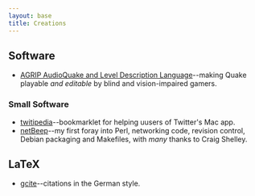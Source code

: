 ```yaml
---
layout: base
title: Creations
---
```


## Software

 * [AGRIP AudioQuake and Level Description Language](http://agrip.org.uk)--making Quake playable *and editable* by blind and vision-impaired gamers.

### Small Software

 * [twitipedia](http://matatk.github.com/twitipedia/)--bookmarklet for helping uusers of Twitter's Mac app.
 * [netBeep](http://netbeep.agrip.org.uk)--my first foray into Perl, networking code, revision control, Debian packaging and Makefiles, with *many* thanks to Craig Shelley.

## LaTeX

 * [gcite](http://www.ctan.org/pkg/gcite)--citations in the German style.
